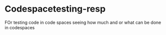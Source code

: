 # Codespacetesting-resp
FOr testing code in code spaces seeing how much and or what can be done in codespaces
